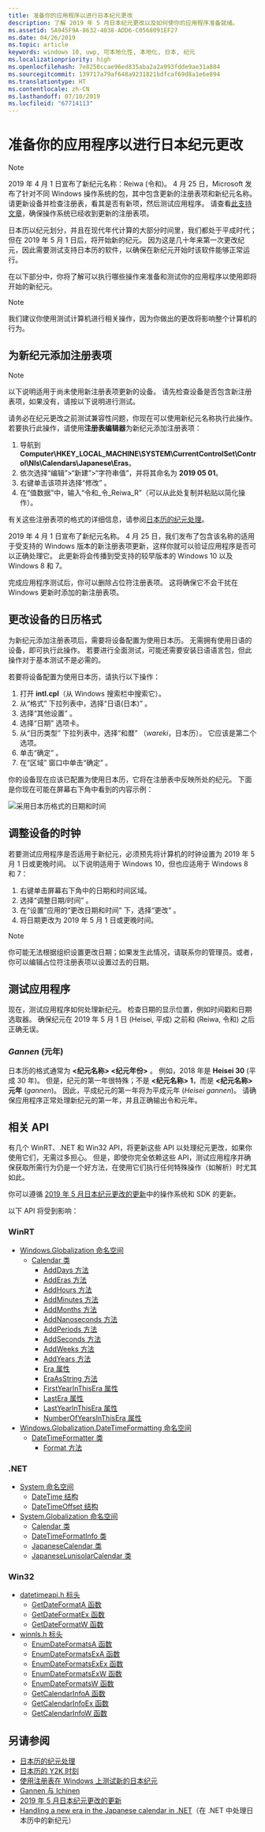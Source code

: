 ```yaml
---
title: 准备你的应用程序以进行日本纪元更改
description: 了解 2019 年 5 月日本纪元更改以及如何使你的应用程序准备就绪。
ms.assetid: 5A945F9A-8632-4038-ADD6-C0568091EF27
ms.date: 04/26/2019
ms.topic: article
keywords: windows 10, uwp, 可本地化性, 本地化, 日本, 纪元
ms.localizationpriority: high
ms.openlocfilehash: 7e8250ccae96ed835aba2a2a993fdde9ae31a884
ms.sourcegitcommit: 139717a79af648a9231821bdfcaf69d8a1e6e894
ms.translationtype: HT
ms.contentlocale: zh-CN
ms.lasthandoff: 07/10/2019
ms.locfileid: "67714113"
---
```

# <a name="prepare-your-application-for-the-japanese-era-change"></a>准备你的应用程序以进行日本纪元更改

> [!NOTE]
> 2019 年 4 月 1 日宣布了新纪元名称：Reiwa (令和)。 4 月 25 日，Microsoft 发布了针对不同 Windows 操作系统的包，其中包含更新的注册表项和新纪元名称。 请更新设备并检查注册表，看其是否有新项，然后测试应用程序。 请查看[此支持文章](https://support.microsoft.com/help/4469068/summary-of-new-japanese-era-updates-kb4469068)，确保操作系统已经收到更新的注册表项。

日本历以纪元划分，并且在现代年代计算的大部分时间里，我们都处于平成时代；但在 2019 年 5 月 1 日后，将开始新的纪元。 因为这是几十年来第一次更改纪元，因此需要测试支持日本历的软件，以确保在新纪元开始时该软件能够正常运行。

在以下部分中，你将了解可以执行哪些操作来准备和测试你的应用程序以使用即将开始的新纪元。

> [!NOTE]
> 我们建议你使用测试计算机进行相关操作，因为你做出的更改将影响整个计算机的行为。

## <a name="add-a-registry-key-for-the-new-era"></a>为新纪元添加注册表项

> [!NOTE]
> 以下说明适用于尚未使用新注册表项更新的设备。 请先检查设备是否包含新注册表项，如果没有，请按以下说明进行测试。

请务必在纪元更改之前测试兼容性问题，你现在可以使用新纪元名称执行此操作。 若要执行此操作，请使用**注册表编辑器**为新纪元添加注册表项：

1. 导航到 **Computer\HKEY_LOCAL_MACHINE\SYSTEM\CurrentControlSet\Control\Nls\Calendars\Japanese\Eras**。
2. 依次选择“编辑”>“新建”>“字符串值”，并将其命名为 **2019 05 01**。 
3. 右键单击该项并选择“修改”  。
4. 在“值数据”中，输入“令和_令_Reiwa_R”（可以从此处复制并粘贴以简化操作）。  

有关这些注册表项的格式的详细信息，请参阅[日本历的纪元处理](https://docs.microsoft.com/windows/desktop/Intl/era-handling-for-the-japanese-calendar)。

2019 年 4 月 1 日宣布了新纪元名称。 4 月 25 日，我们发布了包含该名称的适用于受支持的 Windows 版本的新注册表项更新，这样你就可以验证应用程序是否可以正确处理它。 此更新将会传播到受支持的较早版本的 Windows 10 以及 Windows 8 和 7。

完成应用程序测试后，你可以删除占位符注册表项。 这将确保它不会干扰在 Windows 更新时添加的新注册表项。

## <a name="change-your-devices-calendar-format"></a>更改设备的日历格式

为新纪元添加注册表项后，需要将设备配置为使用日本历。 无需拥有使用日语的设备，即可执行此操作。 若要进行全面测试，可能还需要安装日语语言包，但此操作对于基本测试不是必需的。

若要将设备配置为使用日本历，请执行以下操作：

1. 打开 **intl.cpl**（从 Windows 搜索栏中搜索它）。
2. 从“格式”  下拉列表中，选择“日语(日本)”  。
3. 选择“其他设置”  。
4. 选择“日期”  选项卡。
5. 从“日历类型”  下拉列表中，选择“和暦”  （*wareki*，日本历）。 它应该是第二个选项。
6. 单击“确定”  。
7. 在“区域”  窗口中单击“确定”  。

你的设备现在应该已配置为使用日本历，它将在注册表中反映所处的纪元。 下面是你现在可能在屏幕右下角中看到的内容示例：

![采用日本历格式的日期和时间](images/japanese-calendar-format.png)

## <a name="adjust-your-devices-clock"></a>调整设备的时钟

若要测试应用程序是否适用于新纪元，必须预先将计算机的时钟设置为 2019 年 5 月 1 日或更晚时间。 以下说明适用于 Windows 10，但也应适用于 Windows 8 和 7：

1. 右键单击屏幕右下角中的日期和时间区域。
2. 选择“调整日期/时间”  。
3. 在“设置”应用的“更改日期和时间”  下，选择“更改”  。
4. 将日期更改为 2019 年 5 月 1 日或更晚时间。

> [!NOTE]
> 你可能无法根据组织设置更改日期；如果发生此情况，请联系你的管理员。或者，你可以编辑占位符注册表项以设置过去的日期。

## <a name="test-your-application"></a>测试应用程序

现在，测试应用程序如何处理新纪元。 检查日期的显示位置，例如时间戳和日期选取器。 确保纪元在 2019 年 5 月 1 日 (Heisei, 平成) 之前和 (Reiwa, 令和) 之后正确无误。

### <a name="gannen-"></a>*Gannen* (元年)

日本历的格式通常为 **&lt;纪元名称&gt; &lt;纪元年份&gt;** 。 例如，2018 年是 **Heisei 30** (平成 30 年)。  但是，纪元的第一年很特殊；不是 **&lt;纪元名称&gt; 1**，而是 **&lt;纪元名称&gt; 元年** (*gannen*)。 因此，平成纪元的第一年将为平成元年 (*Heisei gannen*)。 请确保应用程序正常处理新纪元的第一年，并且正确输出令和元年。

## <a name="related-apis"></a>相关 API

有几个 WinRT、.NET 和 Win32 API，将更新这些 API 以处理纪元更改，如果你使用它们，无需过多担心。 但是，即使你完全依赖这些 API，测试应用程序并确保获取所需行为仍是一个好方法，在使用它们执行任何特殊操作（如解析）时尤其如此。

你可以遵循 [2019 年 5 月日本纪元更改的更新](https://support.microsoft.com/help/4470918/updates-for-may-2019-japan-era-change)中的操作系统和 SDK 的更新。

以下 API 将受到影响：

### <a name="winrt"></a>WinRT

* [Windows.Globalization 命名空间](https://docs.microsoft.com/uwp/api/windows.globalization)
  * [Calendar 类](https://docs.microsoft.com/uwp/api/windows.globalization.calendar)
    * [AddDays 方法](https://docs.microsoft.com/uwp/api/windows.globalization.calendar.adddays)
    * [AddEras 方法](https://docs.microsoft.com/uwp/api/windows.globalization.calendar.adderas)
    * [AddHours 方法](https://docs.microsoft.com/uwp/api/windows.globalization.calendar.addhours)
    * [AddMinutes 方法](https://docs.microsoft.com/uwp/api/windows.globalization.calendar.addminutes)
    * [AddMonths 方法](https://docs.microsoft.com/uwp/api/windows.globalization.calendar.addmonths)
    * [AddNanoseconds 方法](https://docs.microsoft.com/uwp/api/windows.globalization.calendar.addnanoseconds)
    * [AddPeriods 方法](https://docs.microsoft.com/uwp/api/windows.globalization.calendar.addperiods)
    * [AddSeconds 方法](https://docs.microsoft.com/uwp/api/windows.globalization.calendar.addseconds)
    * [AddWeeks 方法](https://docs.microsoft.com/uwp/api/windows.globalization.calendar.addweeks)
    * [AddYears 方法](https://docs.microsoft.com/uwp/api/windows.globalization.calendar.addyears)
    * [Era 属性](https://docs.microsoft.com/uwp/api/windows.globalization.calendar.era)
    * [EraAsString 方法](https://docs.microsoft.com/uwp/api/windows.globalization.calendar.eraasstring)
    * [FirstYearInThisEra 属性](https://docs.microsoft.com/uwp/api/windows.globalization.calendar.firstyearinthisera)
    * [LastEra 属性](https://docs.microsoft.com/uwp/api/windows.globalization.calendar.lastera)
    * [LastYearInThisEra 属性](https://docs.microsoft.com/uwp/api/windows.globalization.calendar.lastyearinthisera)
    * [NumberOfYearsInThisEra 属性](https://docs.microsoft.com/uwp/api/windows.globalization.calendar.numberofyearsinthisera)
* [Windows.Globalization.DateTimeFormatting 命名空间](https://docs.microsoft.com/uwp/api/windows.globalization.datetimeformatting)
  * [DateTimeFormatter 类](https://docs.microsoft.com/uwp/api/windows.globalization.datetimeformatting.datetimeformatter)
    * [Format 方法](https://docs.microsoft.com/uwp/api/windows.globalization.datetimeformatting.datetimeformatter.format)

### <a name="net"></a>.NET

* [System 命名空间](https://docs.microsoft.com/dotnet/api/system)
  * [DateTime 结构](https://docs.microsoft.com/dotnet/api/system.datetime)
  * [DateTimeOffset 结构](https://docs.microsoft.com/dotnet/api/system.datetimeoffset)
* [System.Globalization 命名空间](https://docs.microsoft.com/dotnet/api/system.globalization)
  * [Calendar 类](https://docs.microsoft.com/dotnet/api/system.globalization.calendar)
  * [DateTimeFormatInfo 类](https://docs.microsoft.com/dotnet/api/system.globalization.datetimeformatinfo)
  * [JapaneseCalendar 类](https://docs.microsoft.com/dotnet/api/system.globalization.japanesecalendar)
  * [JapaneseLunisolarCalendar 类](https://docs.microsoft.com/dotnet/api/system.globalization.japaneselunisolarcalendar)

### <a name="win32"></a>Win32

* [datetimeapi.h 标头](https://docs.microsoft.com/windows/desktop/api/datetimeapi/)
  * [GetDateFormatA 函数](https://docs.microsoft.com/windows/desktop/api/datetimeapi/nf-datetimeapi-getdateformata)
  * [GetDateFormatEx 函数](https://docs.microsoft.com/windows/desktop/api/datetimeapi/nf-datetimeapi-getdateformatex)
  * [GetDateFormatW 函数](https://docs.microsoft.com/windows/desktop/api/datetimeapi/nf-datetimeapi-getdateformatw)
* [winnls.h 标头](https://docs.microsoft.com/windows/desktop/api/winnls/)
  * [EnumDateFormatsA 函数](https://docs.microsoft.com/windows/desktop/api/winnls/nf-winnls-enumdateformatsa)
  * [EnumDateFormatsExA 函数](https://docs.microsoft.com/windows/desktop/api/winnls/nf-winnls-enumdateformatsexa)
  * [EnumDateFormatsExEx 函数](https://docs.microsoft.com/windows/desktop/api/winnls/nf-winnls-enumdateformatsexex)
  * [EnumDateFormatsExW 函数](https://docs.microsoft.com/windows/desktop/api/winnls/nf-winnls-enumdateformatsexw)
  * [EnumDateFormatsW 函数](https://docs.microsoft.com/windows/desktop/api/winnls/nf-winnls-enumdateformatsw)
  * [GetCalendarInfoA 函数](https://docs.microsoft.com/windows/desktop/api/winnls/nf-winnls-getcalendarinfoa)
  * [GetCalendarInfoEx 函数](https://docs.microsoft.com/windows/desktop/api/winnls/nf-winnls-getcalendarinfoex)
  * [GetCalendarInfoW 函数](https://docs.microsoft.com/windows/desktop/api/winnls/nf-winnls-getcalendarinfow)

## <a name="see-also"></a>另请参阅

* [日本历的纪元处理](https://docs.microsoft.com/windows/desktop/Intl/era-handling-for-the-japanese-calendar)
* [日本历的 Y2K 时刻](https://blogs.msdn.microsoft.com/shawnste/2018/04/12/the-japanese-calendars-y2k-moment/)
* [使用注册表在 Windows 上测试新的日本纪元](https://blogs.msdn.microsoft.com/shawnste/2018/08/07/using-the-registry-to-test-the-new-japanese-era-on-windows/)
* [Gannen 与 Ichinen](https://blogs.msdn.microsoft.com/shawnste/2018/11/12/gannen-vs-ichinen/)
* [2019 年 5 月日本纪元更改的更新](https://support.microsoft.com/help/4470918/updates-for-may-2019-japan-era-change)
* [Handling a new era in the Japanese calendar in .NET](https://devblogs.microsoft.com/dotnet/handling-a-new-era-in-the-japanese-calendar-in-net/)（在 .NET 中处理日本历中的新纪元）
